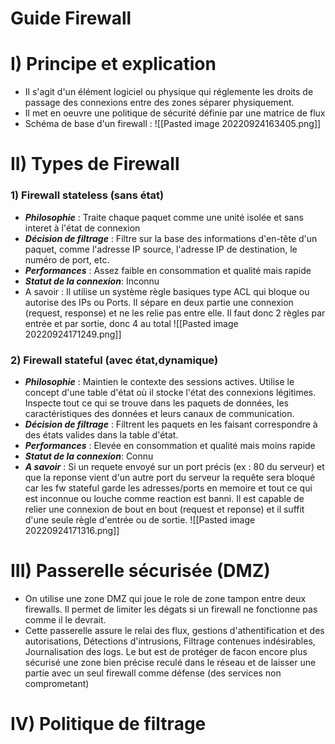 # Guide Firewall 

# I) Principe et explication
* Il s'agit d'un élément logiciel ou physique qui réglemente les droits de passage des connexions entre des zones séparer physiquement.
* Il met en oeuvre une politique de sécurité définie par une matrice de flux
* Schéma de base d'un firewall :
![[Pasted image 20220924163405.png]]


# II) Types de Firewall
### 1) Firewall stateless (sans état)
* ***Philosophie*** : 
Traite chaque paquet comme une unité isolée et sans interet à l'état de connexion
* ***Décision de filtrage*** :
Filtre sur la base des informations d'en-tête d'un paquet, comme l'adresse IP source, l'adresse IP de destination, le numéro de port, etc.
* ***Performances*** :
Assez faible en consommation et qualité mais rapide
* ***Statut de la connexion***:
Inconnu
* A savoir :
Il utilise un système règle basiques type ACL qui bloque ou autorise des IPs ou Ports. Il sépare en deux partie une connexion (request, response) et ne les relie pas entre elle. Il faut donc 2 règles par entrée et par sortie, donc 4 au total
![[Pasted image 20220924171249.png]]
### 2) Firewall stateful (avec état,dynamique)
* ***Philosophie*** : 
Maintien le contexte des sessions actives. Utilise le concept d'une table d'état où il stocke l'état des connexions légitimes. Inspecte tout ce qui se trouve dans les paquets de données, les caractéristiques des données et leurs canaux de communication. 
* ***Décision de filtrage*** :
Filtrent les paquets en les faisant correspondre à des états valides dans la table d'état.
* ***Performances*** :
Elevée en consommation et qualité mais moins rapide
* ***Statut de la connexion***:
Connu
* ***A savoir*** :
Si un requete envoyé sur un port précis (ex : 80 du serveur) et que la reponse vient d'un autre port du serveur la requête sera bloqué car les fw stateful garde les adresses/ports en memoire et tout ce qui est inconnue ou louche comme reaction est banni. Il est capable de relier une connexion de bout en bout (request et reponse) et il suffit d'une seule règle d'entrée ou de sortie.
![[Pasted image 20220924171316.png]]

# III) Passerelle sécurisée (DMZ)
* On utilise une zone DMZ qui joue le role de zone tampon entre deux firewalls. Il permet de limiter les dégats si un firewall ne fonctionne pas comme il le devrait.
* Cette passerelle assure le relai des flux, gestions d'athentification et des autorisations, Détections d'intrusions, Filtrage contenues indésirables, Journalisation des logs. Le but est de protéger de facon encore plus sécurisé une zone bien précise reculé dans le réseau et de laisser une partie avec un seul firewall comme défense (des services non comprometant)

# IV) Politique de filtrage
